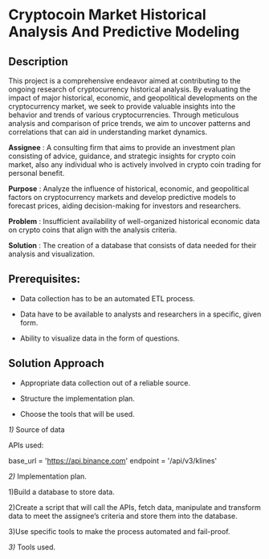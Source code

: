 # Cryptocoin Market Historical Analysis And Predictive Modeling
## Description

This project is a comprehensive endeavor aimed at contributing to the ongoing research of cryptocurrency historical analysis. By evaluating the impact of major historical, economic, and geopolitical developments on the cryptocurrency market, we seek to provide valuable insights into the behavior and trends of various cryptocurrencies. Through meticulous analysis and comparison of price trends, we aim to uncover patterns and correlations that can aid in understanding market dynamics.

**Assignee** : A consulting firm that aims to provide an investment plan consisting of advice, guidance, and strategic insights for crypto coin market, also any individual who is actively involved in crypto coin trading for personal benefit.

**Purpose** : Analyze the influence of historical, economic, and geopolitical factors on cryptocurrency markets and develop predictive models to forecast prices, aiding decision-making for investors and researchers.

**Problem** : Insufficient availability of well-organized historical economic data on crypto coins that align with the analysis criteria.

**Solution** : The creation of a database that consists of data needed for their analysis and visualization.

## Prerequisites:

* Data collection has to be an automated ETL process.

* Data have to be available to analysts and researchers in a specific, given form.

* Ability to visualize data in the form of questions.

## Solution Approach

* Appropriate data collection out of a reliable source.
  
* Structure the implementation plan.
  
* Choose the tools that will be used.

*1)* Source of data

APIs used:

base_url = 'https://api.binance.com'
endpoint = '/api/v3/klines'

*2)* Implementation plan.

1)Build a database to store data.

2)Create a script that will call the APIs, fetch data, manipulate and transform data to meet the assignee’s criteria and store them into the database.

3)Use specific tools to make the process automated and fail-proof.

*3)* Tools used.
